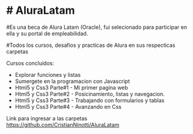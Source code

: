  <h1> # AluraLatam </h1>

#Es una beca de Alura Latam (Oracle), fui selecionado para participar en ella y su portal de empleabilidad.

#Todos los cursos, desafios y practicas de Alura en sus respecticas carpetas

Cursos concluidos:

* Explorar funciones y listas
* Sumergete en la programacion con Javascript
* Html5 y Css3 Parte#1 - Mi primer pagina web
* Html5 y Css3 Parte#2 - Posicinamiento, listas y navegacion.
* Html5 y Css3 Parte#3 - Trabajando con formularios y tablas
* Html5 y Css3 Parte#4 - Avanzando en Css

Link para ingresar a las carpetas
https://github.com/CristianNinotti/AluraLatam

